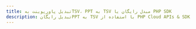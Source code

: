 ---title: تبدیل پاورپوینت بهTSV، PPT به TSV مبدل رایگان یا PHP SDKdescription: تبدیل رایگانPPT به TSV با استفاده از PHP Cloud APIs & SDK. همچنین اسناد Microsoft PowerPoint را در Cloud ایجاد، ویرایش و رندر کنید.---